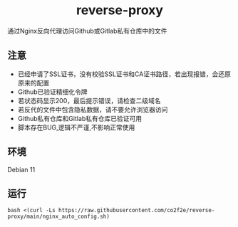 <h1 align="center">
  reverse-proxy
</h1>
通过Nginx反向代理访问Github或Gitlab私有仓库中的文件

## 注意
* 已经申请了SSL证书，没有校验SSL证书和CA证书路径，若出现报错，会还原原来的配置
* Github已验证精细化令牌
* 若状态码显示200，最后提示错误，请检查二级域名
* 若反代的文件中包含隐私数据，请不要允许浏览器访问
* Github私有仓库和Gitlab私有仓库已验证可用
* 脚本存在BUG,逻辑不严谨,不影响正常使用
## 环境
Debian 11
## 运行
```shell
bash <(curl -Ls https://raw.githubusercontent.com/co2f2e/reverse-proxy/main/nginx_auto_config.sh)
```
